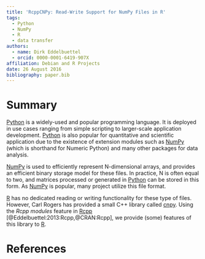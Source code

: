 ```yaml
---
title: 'RcppCNPy: Read-Write Support for NumPy Files in R'
tags:
  - Python
  - NumPy
  - R
  - data transfer
authors:
  - name: Dirk Eddelbuettel
  - orcid: 0000-0001-6419-907X
affiliation: Debian and R Projects
date: 26 August 2016
bibliography: paper.bib
---
```


# Summary

[Python](https://https://www.python.org/) is a widely-used and popular programming
language. It is deployed in use cases ranging from simple scripting to larger-scale
application development. [Python](https://https://www.python.org/) is also popular for
quantitative and scientific application due to the existence of extension modules such as
[NumPy](http://www.numpy.org/) (which is shorthand for Numeric Python) and many other
packages for data analysis.

[NumPy](http://www.numpy.org/) is used to efficiently represent N-dimensional arrays, and
provides an efficient binary storage model for these files.  In practice, N is often equal
to two, and matrices processed or generated in [Python](https://https://www.python.org/)
can be stored in this form. As [NumPy](http://www.numpy.org/) is popular, many project
utilize this file format.

[R](https://www.r-project.org) has no dedicated reading or writing functionality for these
type of files.  However, Carl Rogers has provided a small C++ library called
[cnpy](https://github.com/rogersce/cnpy). Using the _Rcpp modules_ feature in
[Rcpp](http://dirk.eddelbuettel.com/code/rcpp.html) [@Eddelbuettel:2013:Rcpp,@CRAN:Rcpp],
we provide (some) features of this library to [R](https://www.r-project.org).

# References

